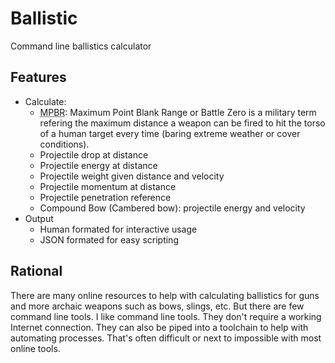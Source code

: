 Ballistic
=========

Command line ballistics calculator


Features
--------

- Calculate:
	- <abbr title="Maximum Point Blank Range">MPBR</abbr>: Maximum Point Blank Range or Battle Zero is a military term refering the maximum distance a weapon can be fired to hit the torso of a human target every time (baring extreme weather or cover conditions).
	- Projectile drop at distance
	- Projectile energy at distance
	- Projectile weight given distance and velocity
	- Projectile momentum at distance
	- Projectile penetration reference
	- Compound Bow (Cambered bow): projectile energy and velocity 
- Output
	- Human formated for interactive usage
	- JSON formated for easy scripting




Rational
--------

There are many online resources to help with calculating ballistics for guns and more archaic weapons such as bows, slings, etc. But there are few command line tools. I like command line tools. They don't require a working Internet connection. They can also be piped into a toolchain to help with automating processes. That's often difficult or next to impossible with most online tools.